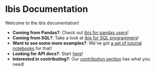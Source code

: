 # Ibis Documentation

Welcome to the ibis documentation!

- **Coming from Pandas?**: Check out [ibis for pandas users](/ibis-for-pandas-users/)!
- **Coming from SQL?**: Take a look at [ibis for SQL programmers](/ibis-for-sql-programmers/)!
- **Want to see some more examples?**: We've got [a set of tutorial notebooks](/tutorial/) for that!
- **Looking for API docs?**: Start [here](/api/expressions/top_level/)!
- **Interested in contributing?**: Our [contribution section](/community/contribute/) has what you need!
